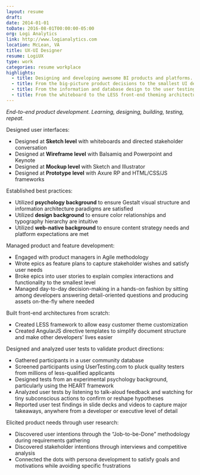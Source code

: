 ```yaml
---
layout: resume
draft:
date: 2014-01-01
toDate: 2016-08-01T00:00:00-05:00
org: Logi Analytics
link: http://www.logianalytics.com
location: McLean, VA
title: UX-UI Designer
resume: LogiUX
type: work
categories: resume workplace
highlights:
  - title: Designing and developing awesome BI products and platforms.
  - title: From the big-picture product decisions to the smallest UI detail.
  - title: From the information and database design to the user testing and analysis.
  - title: From the whiteboard to the LESS front-end theming architecture.
---
```


_End-to-end product development. Learning, designing, building, testing, repeat._

Designed user interfaces:

- Designed at <strong>Sketch level</strong> with <span class="skill">whiteboards</span> and directed stakeholder conversation
- Designed at <strong>Wireframe level</strong> with <span class="skill">Balsamiq</span> and <span class="skill">Powerpoint</span> and <span class="skill">Keynote</span>
- Designed at <strong>Mockup level</strong> with <span class="skill">Sketch</span> and <span class="skill">Illustrator</span>
- Designed at <strong>Prototype level</strong> with <span class="skill">Axure RP</span> and <span class="skill">HTML/CSS/JS frameworks</span>

Established best practices:

- Utilized <strong>psychology background</strong> to ensure <span class="skill">Gestalt visual structure</span> and <span class="skill">information architecture</span> paradigms are
  satisfied
- Utilized <strong>design background</strong> to ensure <span class="skill">color relationships</span> and <span class="skill">typography hierarchy</span> are intuitive
- Utilized <strong>web-native background</strong> to ensure <span class="skill">content strategy</span> needs and platform expectations are met

Managed product and feature development:

- Engaged with product managers in <span class="skill">Agile</span> methodology
- Wrote <span class="skill">epics</span> as feature plans to capture stakeholder wishes and satisfy user needs
- Broke epics into <span class="skill">user stories</span> to explain complex interactions and functionality to the smallest level
- Managed day-to-day decision-making in a hands-on fashion by sitting among developers answering detail-oriented questions and producing assets on-the-fly where needed

Built front-end architectures from scratch:

- Created <span class="skill">LESS framework</span> to allow easy customer theme customization
- Created <span class="skill">AngularJS directive templates</span> to simplify document structure and make other developers&rsquo; lives easier

Designed and analyzed user tests to validate product directions:

- Gathered participants in a <span class="skill">user community</span> database
- Screened participants using <span class="skill">UserTesting.com</span> to pluck quality testers from millions of less-qualified applicants
- Designed tests from an <span class="skill">experimental psychology</span> background, particularly using the <span class="skill">HEART framework</span>
- Analyzed user tests by listening to talk-aloud feedback and watching for tiny subconscious actions to confirm or reshape hypotheses
- Reported user test findings in slide decks and videos to capture major takeaways, anywhere from a developer or executive level of detail

Elicited product needs through user research:

- Discovered user intentions through the <span class="skill">&ldquo;Job-to-be-Done&rdquo;</span> methodology during <span class="skill">requirements gathering</span>
- Discovered stakeholder intentions through <span class="skill">interviews</span> and <span class="skill">competitive analysis</span>
- Connected the dots with <span class="skill">persona development</span> to satisfy goals and motivations while avoiding specific frustrations
